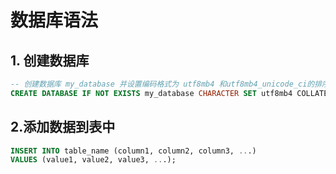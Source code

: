 # 数据库语法

## 1. 创建数据库

```sql
-- 创建数据库 my_database 并设置编码格式为 utf8mb4 和utf8mb4_unicode_ci的排序规则
CREATE DATABASE IF NOT EXISTS my_database CHARACTER SET utf8mb4 COLLATE  utf8mb4_unicode_ci;  
```

## 2.添加数据到表中

```sql
INSERT INTO table_name (column1, column2, column3, ...)  
VALUES (value1, value2, value3, ...);
```
